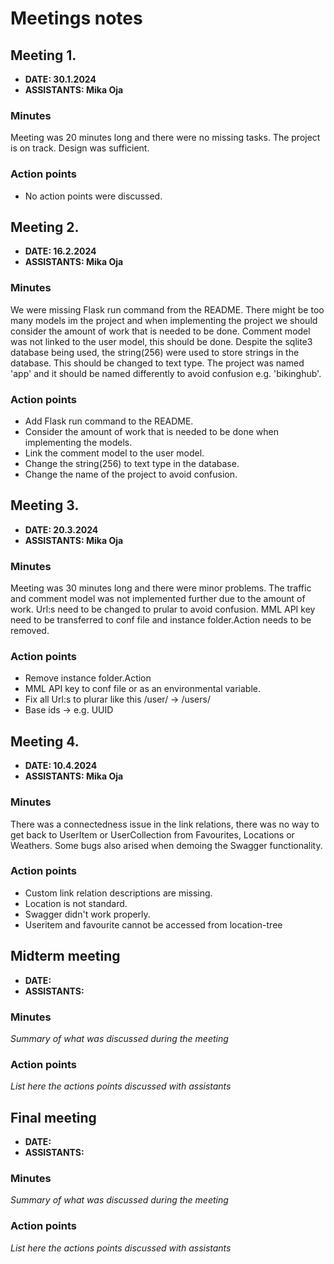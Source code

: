 # Meetings notes

## Meeting 1.
* **DATE: 30.1.2024**
* **ASSISTANTS: Mika Oja**

### Minutes
Meeting was 20 minutes long and there were no missing tasks. The project is on track. Design was sufficient.

### Action points
 - No action points were discussed.




## Meeting 2.
* **DATE: 16.2.2024**
* **ASSISTANTS: Mika Oja**

### Minutes
We were missing Flask run command from the README.
There might be too many models im the project and when implementing the project we should consider the amount of work that is needed to be done.
Comment model was not linked to the user model, this should be done.
Despite the sqlite3 database being used, the string(256) were used to store strings in the database. This should be changed to text type.
The project was named 'app' and it should be named differently to avoid confusion e.g. 'bikinghub'.


### Action points
 - Add Flask run command to the README.
 - Consider the amount of work that is needed to be done when implementing the models.
 - Link the comment model to the user model.
 - Change the string(256) to text type in the database.
 - Change the name of the project to avoid confusion.





## Meeting 3.
* **DATE: 20.3.2024**
* **ASSISTANTS: Mika Oja**

### Minutes
Meeting was 30 minutes long and there were minor problems.
The traffic and comment model was not implemented further due to the amount of work.
Url:s need to be changed to prular to avoid confusion.
MML API key need to be transferred to conf file and instance folder.Action needs to be removed.

### Action points
 - Remove instance folder.Action
 - MML API key to conf file or as an environmental variable.
 - Fix all Url:s to plurar like this /user/ -> /users/
 - Base ids -> e.g. UUID




## Meeting 4.
* **DATE: 10.4.2024**
* **ASSISTANTS: Mika Oja**

### Minutes
There was a connectedness issue in the link relations, there was no way to get back to UserItem or UserCollection from Favourites, Locations or Weathers.
Some bugs also arised when demoing the Swagger functionality.

### Action points
 - Custom link relation descriptions are missing.
 - Location is not standard.
 - Swagger didn't work properly.
 - Useritem and favourite cannot be accessed from location-tree




## Midterm meeting
* **DATE:**
* **ASSISTANTS:**

### Minutes
*Summary of what was discussed during the meeting*

### Action points
*List here the actions points discussed with assistants*




## Final meeting
* **DATE:**
* **ASSISTANTS:**

### Minutes
*Summary of what was discussed during the meeting*

### Action points
*List here the actions points discussed with assistants*





